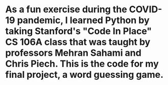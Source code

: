 # As a fun exercise during the COVID-19 pandemic, I learned Python by taking Stanford's "Code In Place" CS 106A class that was taught by professors Mehran Sahami and Chris Piech. This is the code for my final project, a word guessing game.
